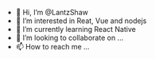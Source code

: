 - 👋 Hi, I’m @LantzShaw
- 👀 I’m interested in Reat, Vue and nodejs
- 🌱 I’m currently learning React Native
- 💞️ I’m looking to collaborate on ...
- 📫 How to reach me ...

<!---
LantzShaw/LantzShaw is a ✨ special ✨ repository because its `README.md` (this file) appears on your GitHub profile.
You can click the Preview link to take a look at your changes.
--->
